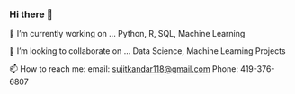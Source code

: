 ### Hi there 👋


🔭 I’m currently working on ...
Python, R, SQL, Machine Learning

👯 I’m looking to collaborate on ...
Data Science, Machine Learning Projects

📫 How to reach me:
email: sujitkandar118@gmail.com
Phone: 419-376-6807
<!--
**SKandar-1/SKandar-1** is a ✨ _special_ ✨ repository because its `README.md` (this file) appears on your GitHub profile.

Here are some ideas to get you started:


- 🌱 I’m currently learning ...

- 🤔 I’m looking for help with ...
- 💬 Ask me about ...
 ...
- 😄 Pronouns: ...
- ⚡ Fun fact: ...
-->
